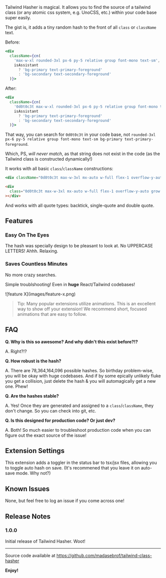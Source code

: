 Tailwind Hasher is magical. It allows you to find the source of a tailwind class (or any atomic css system, e.g. UnoCSS, etc.) within your code base super easily.

The gist is, it adds a tiny random hash to the front of all `class` or `className` text.

Before:

```jsx
<div
  className={cn(
    'max-w-xl rounded-3xl px-6 py-5 relative group font-mono text-sm',
    isAssistant
      ? 'bg-primary text-primary-foreground'
      : 'bg-secondary text-secondary-foreground'
  )}>
```

After:

```jsx
<div
  className={cn(
    '0d0t0c3t max-w-xl rounded-3xl px-6 py-5 relative group font-mono text-sm',
    isAssistant
      ? 'bg-primary text-primary-foreground'
      : 'bg-secondary text-secondary-foreground'
  )}>
```

That way, you can search for `0d0t0c3t` in your code base, not `rounded-3xl px-6 py-5 relative group font-mono text-sm bg-primary text-primary-foreground`.

Which, PS, _will never match_, as that string does not exist in the code (as the Tailwind class is constructed dynamically!)

It works with all basic `class`/`className` constructions:

```jsx
<div className="0d0t0c3t max-w-3xl mx-auto w-full flex-1 overflow-y-auto grow px-0 py-6 space-y-8 max-h-[calc(100vh-12rem)] [&::-webkit-scrollbar]:hidden [-ms-overflow-style:none] [scrollbar-width:none] pb-14">
```

```html
<div
  class="0d0t0c3t max-w-3xl mx-auto w-full flex-1 overflow-y-auto grow px-0 py-6 space-y-8 max-h-[calc(100vh-12rem)] [&::-webkit-scrollbar]:hidden [-ms-overflow-style:none] [scrollbar-width:none] pb-14"
></div>
```

And works with all quote types: backtick, single-quote and double quote.

## Features

### Easy On The Eyes

The hash was specially design to be pleasant to look at. No UPPERCASE LETTERS! Ahhh. Relaxing.

### Saves Countless Minutes

No more crazy searches.

Simple troublshooting! Even in **huge** React/Tailwind codebases!

\!\[feature X\]\(images/feature-x.png\)

> Tip: Many popular extensions utilize animations. This is an excellent way to show off your extension! We recommend short, focused animations that are easy to follow.

## FAQ

**Q. Why is this so awesome? And why didn't this exist before?!?**

A. Right?!?

**Q. How robust is the hash?**

A. There are 78,364,164,096 possible hashes. So birthday problem-wise, you will be okay with huge codebases. And if by some epically unlikely fluke you get a collision, just delete the hash & you will automagically get a new one. Phew!

**Q. Are the hashes stable?**

A. Yes! Once they are generated and assigned to a `class`/`className`, they don't change. So you can check into git, etc.

**Q. Is this designed for production code? Or just dev?**

A. Both! So much easier to troubleshoot production code when you can figure out the exact source of the issue!

## Extension Settings

This extension adds a toggler in the status bar to tsx/jsx files, allowing you to toggle auto hash on save. (It's recommened that you leave it on auto-save mode. Why not?)

## Known Issues

None, but feel free to log an issue if you come across one!

## Release Notes

### 1.0.0

Initial release of Tailwind Hasher. Woot!

---

Source code available at https://github.com/madasebrof/tailwind-class-hasher

**Enjoy!**
